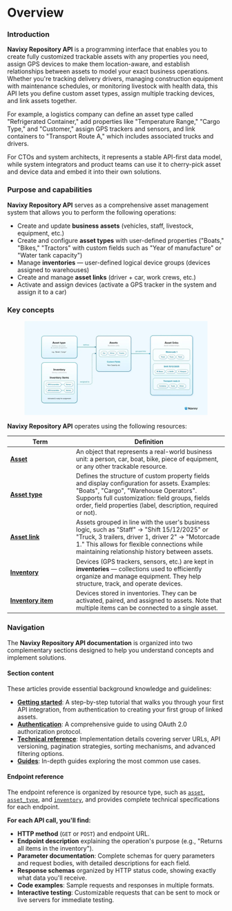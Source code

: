 # Overview

### Introduction

**Navixy Repository API** is a programming interface that enables you to create fully customized trackable assets with any properties you need, assign GPS devices to make them location-aware, and establish relationships between assets to model your exact business operations. Whether you're tracking delivery drivers, managing construction equipment with maintenance schedules, or monitoring livestock with health data, this API lets you define custom asset types, assign multiple tracking devices, and link assets together.

For example, a logistics company can define an asset type called "Refrigerated Container," add properties like "Temperature Range," "Cargo Type," and "Customer," assign GPS trackers and sensors, and link containers to "Transport Route A," which includes associated trucks and drivers.

For CTOs and system architects, it represents a stable API-first data model, while system integrators and product teams can use it to cherry-pick asset and device data and embed it into their own solutions.

### Purpose and capabilities

**Navixy Repository API** serves as a comprehensive asset management system that allows you to perform the following operations:

* Create and update **business assets** (vehicles, staff, livestock, equipment, etc.)
* Create and configure **asset types** with user-defined properties ("Boats," "Bikes," "Tractors" with custom fields such as "Year of manufacture" or "Water tank capacity")
* Manage **inventories** — user-defined logical device groups (devices assigned to warehouses)
* Create and manage **asset links** (driver + car, work crews, etc.)
* Activate and assign devices (activate a GPS tracker in the system and assign it to a car)

### Key concepts

<figure><img src=".gitbook/assets/diagram-logo-final.webp" alt=""><figcaption></figcaption></figure>

**Navixy Repository API** operates using the following resources:

<table><thead><tr><th width="138.5999755859375">Term</th><th>Definition</th></tr></thead><tbody><tr><td><a href="broken-reference"><strong>Asset</strong></a></td><td>An object that represents a real-world business unit: a person, car, boat, bike, piece of equipment, or any other trackable resource.</td></tr><tr><td><a href="broken-reference"><strong>Asset type</strong></a></td><td>Defines the structure of custom property fields and display configuration for assets. Examples: "Boats", "Cargo", "Warehouse Operators". Supports full customization: field groups, fields order, field properties (label, description, required or not).</td></tr><tr><td><a href="broken-reference"><strong>Asset link</strong></a></td><td>Assets grouped in line with the user's business logic, such as "Staff" → "Shift 15/12/2025" or "Truck, 3 trailers, driver 1, driver 2" → "Motorcade 1." This allows for flexible connections while maintaining relationship history between assets.</td></tr><tr><td><a href="broken-reference"><strong>Inventory</strong></a></td><td>Devices (GPS trackers, sensors, etc.) are kept in <strong>inventories</strong> — collections used to efficiently organize and manage equipment. They help structure, track, and operate devices.</td></tr><tr><td><a href="broken-reference"><strong>Inventory item</strong></a></td><td>Devices stored in inventories. They can be activated, paired, and assigned to assets. Note that multiple items can be connected to a single asset.</td></tr></tbody></table>

### Navigation

The **Navixy Repository API documentation** is organized into two complementary sections designed to help you understand concepts and implement solutions.

#### Section content

These articles provide essential background knowledge and guidelines:

* [**Getting started**](getting-started.md): A step-by-step tutorial that walks you through your first API integration, from authentication to creating your first group of linked assets.
* [**Authentication**](authentication.md): A comprehensive guide to using OAuth 2.0 authorization protocol.
* [**Technical reference**](technical-reference.md): Implementation details covering server URLs, API versioning, pagination strategies, sorting mechanisms, and advanced filtering options.
* [**Guides**](guides/): In-depth guides exploring the most common use cases.

#### Endpoint reference

The endpoint reference is organized by resource type, such as [`asset`](broken-reference), [`asset_type`](broken-reference), and [`inventory`](broken-reference), and provides complete technical specifications for each endpoint.

**For each API call, you'll find:**

* **HTTP method** (`GET` or `POST`) and endpoint URL.
* **Endpoint description** explaining the operation's purpose (e.g., "Returns all items in the inventory").
* **Parameter documentation**: Complete schemas for query parameters and request bodies, with detailed descriptions for each field.
* **Response schemas** organized by HTTP status code, showing exactly what data you'll receive.
* **Code examples**: Sample requests and responses in multiple formats.
* **Interactive testing**: Customizable requests that can be sent to mock or live servers for immediate testing.
